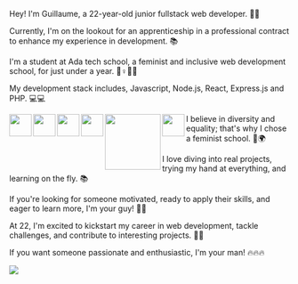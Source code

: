 Hey! I'm Guillaume, a 22-year-old junior fullstack web developer. 👋👋

Currently, I'm on the lookout for an apprenticeship in a professional contract to enhance my experience in development. 📚

I'm a student at Ada tech school, a feminist and inclusive web development school, for just under a year. 🌈♀️💪🏽

My development stack includes, Javascript, Node.js, React, Express.js and PHP. 💻💻

<img align="left" width="40px" src="https://cdn.jsdelivr.net/gh/devicons/devicon/icons/vscode/vscode-original.svg"/>
<img align="left" width="40px" src="https://cdn.jsdelivr.net/gh/devicons/devicon/icons/javascript/javascript-original.svg"/>
<img align="left" width="40px" src="https://cdn.jsdelivr.net/gh/devicons/devicon/icons/nodejs/nodejs-original.svg"/>
<img align="left" width="40px" src="https://cdn.jsdelivr.net/gh/devicons/devicon/icons/react/react-original-wordmark.svg"/>
<img align="left" width="100px" src="https://bs-uploads.toptal.io/blackfish-uploads/components/skill_page/content/logo_file/logo/195562/express_js-161052138fa79136c0474521906b55e2.png#gh-dark-mode-only"/>
<img align="left" width="40px" src="https://cdn.jsdelivr.net/gh/devicons/devicon/icons/php/php-original.svg"/>


I believe in diversity and equality; that's why I chose a feminist school. 🌈🌍

I love diving into real projects, trying my hand at everything, and learning on the fly. 📚

If you're looking for someone motivated, ready to apply their skills, and eager to learn more, I'm your guy! 🌟🌟

At 22, I'm excited to kickstart my career in web development, tackle challenges, and contribute to interesting projects. 🙌🙌

If you want someone passionate and enthusiastic, I'm your man! 🔥🔥🔥

<img src="https://github-readme-stats.vercel.app/api?username=Guy0851&show_icons=true&theme=radical"/>


<!--
**Guy0851/Guy0851** is a ✨ _special_ ✨ repository because its `README.md` (this file) appears on your GitHub profile.

Here are some ideas to get you started:

- 🔭 I’m currently working on ...
- 👯 I’m looking to collaborate on ...
- 🤔 I’m looking for help with ...
- 🌱 I’m currently learning ...
- 💬 Ask me about ...
- 📫 How to reach me: ...
- 😄 Pronouns: ...
- ⚡ Fun fact: ...
-->
